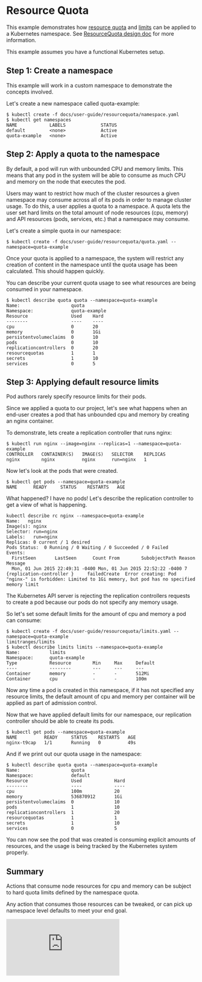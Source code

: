 <!-- BEGIN MUNGE: UNVERSIONED_WARNING -->


<!-- END MUNGE: UNVERSIONED_WARNING -->
Resource Quota
========================================
This example demonstrates how [resource quota](../../admin/admission-controllers.md#resourcequota) and [limits](../../admin/admission-controllers.md#limitranger) can be applied to a Kubernetes namespace. See [ResourceQuota design doc](../../design/admission_control_resource_quota.md) for more information.

This example assumes you have a functional Kubernetes setup.

Step 1: Create a namespace
-----------------------------------------
This example will work in a custom namespace to demonstrate the concepts involved.

Let's create a new namespace called quota-example:

```console
$ kubectl create -f docs/user-guide/resourcequota/namespace.yaml
$ kubectl get namespaces
NAME            LABELS             STATUS
default         <none>             Active
quota-example   <none>             Active
```

Step 2: Apply a quota to the namespace
-----------------------------------------
By default, a pod will run with unbounded CPU and memory limits.  This means that any pod in the
system will be able to consume as much CPU and memory on the node that executes the pod.

Users may want to restrict how much of the cluster resources a given namespace may consume
across all of its pods in order to manage cluster usage.  To do this, a user applies a quota to
a namespace.  A quota lets the user set hard limits on the total amount of node resources (cpu, memory)
and API resources (pods, services, etc.) that a namespace may consume.

Let's create a simple quota in our namespace:

```console
$ kubectl create -f docs/user-guide/resourcequota/quota.yaml --namespace=quota-example
```

Once your quota is applied to a namespace, the system will restrict any creation of content
in the namespace until the quota usage has been calculated.  This should happen quickly.

You can describe your current quota usage to see what resources are being consumed in your
namespace.

```console
$ kubectl describe quota quota --namespace=quota-example
Name:                   quota
Namespace:              quota-example
Resource                Used    Hard
--------                ----    ----
cpu                     0       20
memory                  0       1Gi
persistentvolumeclaims  0       10
pods                    0       10
replicationcontrollers  0       20
resourcequotas          1       1
secrets                 1       10
services                0       5
```

Step 3: Applying default resource limits
-----------------------------------------
Pod authors rarely specify resource limits for their pods.

Since we applied a quota to our project, let's see what happens when an end-user creates a pod that has unbounded
cpu and memory by creating an nginx container.

To demonstrate, lets create a replication controller that runs nginx:

```console
$ kubectl run nginx --image=nginx --replicas=1 --namespace=quota-example
CONTROLLER   CONTAINER(S)   IMAGE(S)   SELECTOR    REPLICAS
nginx        nginx          nginx      run=nginx   1
```

Now let's look at the pods that were created.

```console
$ kubectl get pods --namespace=quota-example
NAME      READY     STATUS    RESTARTS   AGE
```

What happened?  I have no pods!  Let's describe the replication controller to get a view of what is happening.

```console
kubectl describe rc nginx --namespace=quota-example
Name:   nginx
Image(s): nginx
Selector: run=nginx
Labels:   run=nginx
Replicas: 0 current / 1 desired
Pods Status:  0 Running / 0 Waiting / 0 Succeeded / 0 Failed
Events:
  FirstSeen       LastSeen      Count From        SubobjectPath Reason    Message
  Mon, 01 Jun 2015 22:49:31 -0400 Mon, 01 Jun 2015 22:52:22 -0400 7 {replication-controller }     failedCreate  Error creating: Pod "nginx-" is forbidden: Limited to 1Gi memory, but pod has no specified memory limit
```

The Kubernetes API server is rejecting the replication controllers requests to create a pod because our pods
do not specify any memory usage.

So let's set some default limits for the amount of cpu and memory a pod can consume:

```console
$ kubectl create -f docs/user-guide/resourcequota/limits.yaml --namespace=quota-example
limitranges/limits
$ kubectl describe limits limits --namespace=quota-example
Name:           limits
Namespace:      quota-example
Type            Resource        Min     Max     Default
----            --------        ---     ---     ---
Container       memory          -       -       512Mi
Container       cpu             -       -       100m
```

Now any time a pod is created in this namespace, if it has not specified any resource limits, the default
amount of cpu and memory per container will be applied as part of admission control.

Now that we have applied default limits for our namespace, our replication controller should be able to
create its pods.

```console
$ kubectl get pods --namespace=quota-example
NAME          READY     STATUS    RESTARTS   AGE
nginx-t9cap   1/1       Running   0          49s
```

And if we print out our quota usage in the namespace:

```console
$ kubectl describe quota quota --namespace=quota-example
Name:                   quota
Namespace:              default
Resource                Used            Hard
--------                ----            ----
cpu                     100m            20
memory                  536870912       1Gi
persistentvolumeclaims  0               10
pods                    1               10
replicationcontrollers  1               20
resourcequotas          1               1
secrets                 1               10
services                0               5
```

You can now see the pod that was created is consuming explicit amounts of resources, and the usage is being
tracked by the Kubernetes system properly.

Summary
----------------------------
Actions that consume node resources for cpu and memory can be subject to hard quota limits defined
by the namespace quota.

Any action that consumes those resources can be tweaked, or can pick up namespace level defaults to
meet your end goal.<!-- TAG IS_VERSIONED -->


<!-- BEGIN MUNGE: GENERATED_ANALYTICS -->
[![Analytics](https://kubernetes-site.appspot.com/UA-36037335-10/GitHub/docs/user-guide/resourcequota/README.md?pixel)]()
<!-- END MUNGE: GENERATED_ANALYTICS -->
